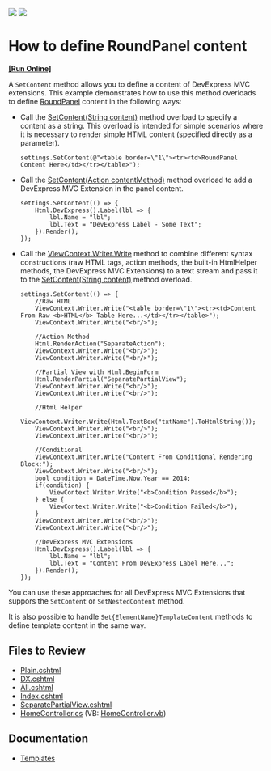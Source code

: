 <!-- default badges list -->
[![](https://img.shields.io/badge/Open_in_DevExpress_Support_Center-FF7200?style=flat-square&logo=DevExpress&logoColor=white)](https://supportcenter.devexpress.com/ticket/details/E4477)
[![](https://img.shields.io/badge/📖_How_to_use_DevExpress_Examples-e9f6fc?style=flat-square)](https://docs.devexpress.com/GeneralInformation/403183)
<!-- default badges end -->

# How to define RoundPanel content
<!-- run online -->
**[[Run Online]](https://codecentral.devexpress.com/e4477/)**
<!-- run online end -->

A `SetContent` method allows you to define a content of DevExpress MVC extensions. This example demonstrates how to use this method overloads to define [RoundPanel](https://docs.devexpress.com/AspNetMvc/8976/components/multi-use-site-extensions/round-panel) content in the following ways:

* Call the [SetContent(String content)](https://docs.devexpress.com/AspNetMvc/DevExpress.Web.Mvc.RoundPanelSettings.SetContent(System.String)) method overload to specify a content as a string. This overload is intended for simple scenarios where it is necessary to render simple HTML content (specified directly as a parameter).
  ```
  settings.SetContent(@"<table border=\"1\"><tr><td>RoundPanel Content Here</td></tr></table>");
  ```
* Call the [SetContent(Action contentMethod)](https://docs.devexpress.com/AspNetMvc/DevExpress.Web.Mvc.RoundPanelSettings.SetContent(System.Action)) method overload to add a DevExpress MVC Extension in the panel content.
  ```
  settings.SetContent(() => {
      Html.DevExpress().Label(lbl => {
          lbl.Name = "lbl";
          lbl.Text = "DevExpress Label - Some Text";
      }).Render();
  });
  ```
* Call the [ViewContext.Writer.Write](https://learn.microsoft.com/en-us/dotnet/api/system.io.textwriter.write) method to combine different syntax constructions (raw HTML tags, action methods, the built-in HtmlHelper methods, the DevExpress MVC Extensions) to a text stream and pass it to the [SetContent(String content)](https://docs.devexpress.com/AspNetMvc/DevExpress.Web.Mvc.RoundPanelSettings.SetContent(System.String)) method overload.
  ```
  settings.SetContent(() => {
      //Raw HTML
      ViewContext.Writer.Write("<table border=\"1\"><tr><td>Content From Raw <b>HTML</b> Table Here...</td></tr></table>");
      ViewContext.Writer.Write("<br/>");
  
      //Action Method
      Html.RenderAction("SeparateAction");
      ViewContext.Writer.Write("<br/>");
      ViewContext.Writer.Write("<br/>");
  
      //Partial View with Html.BeginForm
      Html.RenderPartial("SeparatePartialView");
      ViewContext.Writer.Write("<br/>");
      ViewContext.Writer.Write("<br/>");
  
      //Html Helper
      ViewContext.Writer.Write(Html.TextBox("txtName").ToHtmlString());
      ViewContext.Writer.Write("<br/>");
      ViewContext.Writer.Write("<br/>");
      
      //Conditional
      ViewContext.Writer.Write("Content From Conditional Rendering Block:");
      ViewContext.Writer.Write("<br/>");
      bool condition = DateTime.Now.Year == 2014;
      if(condition) {
          ViewContext.Writer.Write("<b>Condition Passed</b>");
      } else {
          ViewContext.Writer.Write("<b>Condition Failed</b>");
      }
      ViewContext.Writer.Write("<br/>");
      ViewContext.Writer.Write("<br/>");
      
      //DevExpress MVC Extensions
      Html.DevExpress().Label(lbl => {
          lbl.Name = "lbl";
          lbl.Text = "Content From DevExpress Label Here...";
      }).Render();
  });
  ```

You can use these approaches for all DevExpress MVC Extensions that suppors the `SetContent` or `SetNestedContent` method.

It is also possible to handle `Set{ElementName}TemplateContent` methods to define template content in the same way. 

## Files to Review

* [Plain.cshtml](./CS/Views/Home/Plain.cshtml)
* [DX.cshtml](./CS/Views/Home/DX.cshtml)
* [All.cshtml](./CS/Views/Home/All.cshtml)
* [Index.cshtml](./CS/Views/Home/Index.cshtml)
* [SeparatePartialView.cshtml](./CS/Views/Home/SeparatePartialView.cshtml)
* [HomeController.cs](./CS/Controllers/HomeController.cs) (VB: [HomeController.vb](./VB/Controllers/HomeController.vb))
  
## Documentation

* [Templates](https://docs.devexpress.com/AspNetMvc/14721/common-features/templates)
